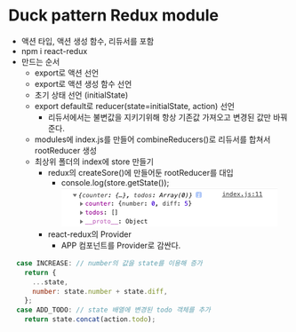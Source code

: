 # Duck pattern Redux module
- 액션 타입, 액션 생성 함수, 리듀서를 포함
- npm i react-redux
- 만드는 순서
  - export로 액션 선언
  - export로 액션 생성 함수 선언
  - 초기 상태 선언 (initialState)
  - export default로 reducer(state=initialState, action) 선언
    - 리듀서에서는 불변값을 지키기위해 항상 기존값 가져오고 변경된 값만 바꿔준다.
  - modules에 index.js를 만들어 combineReducers()로 리듀서를 합쳐서 rootReducer 생성
  - 최상위 폴더의 index에 store 만들기
    - redux의 createSore()에 만들어둔 rootReducer를 대입
      - console.log(store.getState());
      ![getState](./img/getState.png)
    - react-redux의 Provider
      - APP 컴포넌트를 Provider로 감싼다.

```javascript
  case INCREASE: // number의 값을 state를 이용해 증가
    return {
      ...state,
      number: state.number + state.diff,
    };
  case ADD_TODO: // state 배열에 변경된 todo 객체를 추가
    return state.concat(action.todo);    
```
